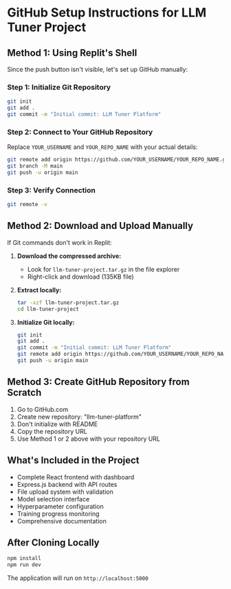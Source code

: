 # GitHub Setup Instructions for LLM Tuner Project

## Method 1: Using Replit's Shell

Since the push button isn't visible, let's set up GitHub manually:

### Step 1: Initialize Git Repository
```bash
git init
git add .
git commit -m "Initial commit: LLM Tuner Platform"
```

### Step 2: Connect to Your GitHub Repository
Replace `YOUR_USERNAME` and `YOUR_REPO_NAME` with your actual details:
```bash
git remote add origin https://github.com/YOUR_USERNAME/YOUR_REPO_NAME.git
git branch -M main
git push -u origin main
```

### Step 3: Verify Connection
```bash
git remote -v
```

## Method 2: Download and Upload Manually

If Git commands don't work in Replit:

1. **Download the compressed archive:**
   - Look for `llm-tuner-project.tar.gz` in the file explorer
   - Right-click and download (135KB file)

2. **Extract locally:**
   ```bash
   tar -xzf llm-tuner-project.tar.gz
   cd llm-tuner-project
   ```

3. **Initialize Git locally:**
   ```bash
   git init
   git add .
   git commit -m "Initial commit: LLM Tuner Platform"
   git remote add origin https://github.com/YOUR_USERNAME/YOUR_REPO_NAME.git
   git push -u origin main
   ```

## Method 3: Create GitHub Repository from Scratch

1. Go to GitHub.com
2. Create new repository: "llm-tuner-platform"
3. Don't initialize with README
4. Copy the repository URL
5. Use Method 1 or 2 above with your repository URL

## What's Included in the Project

- Complete React frontend with dashboard
- Express.js backend with API routes
- File upload system with validation
- Model selection interface
- Hyperparameter configuration
- Training progress monitoring
- Comprehensive documentation

## After Cloning Locally

```bash
npm install
npm run dev
```

The application will run on `http://localhost:5000`